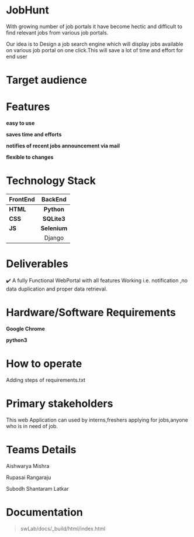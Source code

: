 # JobHunt

With growing number of job portals it have become hectic and difficult to find relevant jobs from various job portals.

Our idea is to Design a job search engine which will display jobs available on various job portal on one click.This will save a lot of time and effort for end user

# Target audience



# Features 

**easy to use**

**saves time and efforts**

**notifies of  recent jobs announcement via mail**

**flexible to changes**

# Technology Stack
| FrontEnd | BackEnd | 
|-----------|:-----------:| 
|**HTML**            |**Python**           |
|**CSS**            |**SQLite3**          |
 |**JS**|**Selenium**|
 ||Django|

# Deliverables

:heavy_check_mark:   A fully Functional WebPortal with all features Working i.e. notification ,no data duplication and proper data retrieval.

# Hardware/Software Requirements

**Google Chrome**

**python3**

#  How to operate
Adding steps of requirements.txt

# Primary stakeholders

This web Application can used by interns,freshers applying for jobs,anyone who is in need of job.

# Teams Details

Aishwarya Mishra

Rupasai Rangaraju

Subodh Shantaram Latkar

# Documentation
>swLab/docs/_build/html/index.html
